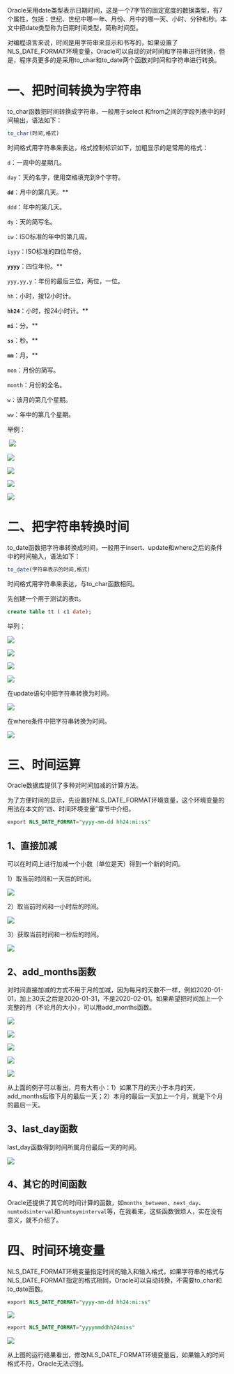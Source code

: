 Oracle采用date类型表示日期时间，这是一个7字节的固定宽度的数据类型，有7个属性，包括：世纪、世纪中哪一年、月份、月中的哪一天、小时、分钟和秒。本文中把date类型称为日期时间类型，简称时间型。

对编程语言来说，时间是用字符串来显示和书写的，如果设置了NLS_DATE_FORMAT环境变量，Oracle可以自动的对时间和字符串进行转换，但是，程序员更多的是采用to_char和to_date两个函数对时间和字符串进行转换。

# 一、把时间转换为字符串

to_char函数把时间转换成字符串，一般用于select 和from之间的字段列表中的时间输出，语法如下：

```sql
to_char(时间,格式)
```

时间格式用字符串来表达，格式控制标识如下，加粗显示的是常用的格式：

`d`：一周中的星期几。

`day`：天的名字，使用空格填充到9个字符。

**`dd`**：月中的第几天。**

`ddd`：年中的第几天。

`dy`：天的简写名。

`iw`：ISO标准的年中的第几周。

`iyyy`：ISO标准的四位年份。

**`yyyy`**：四位年份。**

`yyy,yy,y`：年份的最后三位，两位，一位。

`hh`：小时，按12小时计。

**`hh24`**：小时，按24小时计。**

**`mi`**：分。**

**`ss`**：秒。**

**`mm`**：月。**

`mon`：月份的简写。

`month`：月份的全名。

`w`：该月的第几个星期。     

`ww`：年中的第几个星期。

举例：

​           ![](./img/72.png)                    

 ![](./img/73.png)

 ![](./img/74.png)

 ![](./img/75.png)

 ![](./img/76.png)

# 二、把字符串转换时间

to_date函数把字符串转换成时间，一般用于insert、update和where之后的条件中的时间输入，语法如下：

```sql
to_date(字符串表示的时间,格式)
```

时间格式用字符串来表达，与to_char函数相同。

先创建一个用于测试的表tt。

```sql
create table tt ( c1 date);
```

举列：

 ![](./img/77.png)

 ![](./img/78.png)

 ![](./img/79.png)

 ![](./img/80.png)

在update语句中把字符串转换为时间。

 ![](./img/81.png)

在where条件中把字符串转换为时间。

 ![](./img/82.png)

# 三、时间运算

Oracle数据库提供了多种对时间加减的计算方法。

为了方便时间的显示，先设置好NLS_DATE_FORMAT环境变量，这个环境变量的用法在本文的“四、时间环境变量”章节中介绍。

```sql
export NLS_DATE_FORMAT="yyyy-mm-dd hh24:mi:ss"
```

## 1、直接加减

可以在时间上进行加减一个小数（单位是天）得到一个新的时间。

1）取当前时间和一天后的时间。

 ![](./img/83.png)

2）取当前时间和一小时后的时间。

 ![](./img/84.png)

3）获取当前时间和一秒后的时间。

 ![](./img/85.png)

## 2、add_months函数

对时间直接加减的方式不用于月的加减，因为每月的天数不一样，例如2020-01-01，加上30天之后是2020-01-31，不是2020-02-01。如果希望把时间加上一个完整的月（不论月的大小），可以用add_months函数。

 ![](./img/86.png)

 ![](./img/87.png)

 ![](./img/88.png)

 ![](./img/89.png)

 ![](./img/90.png)

从上面的例子可以看出，月有大有小：1）如果下月的天小于本月的天，add_months后取下月的最后一天；2）本月的最后一天加上一个月，就是下个月的最后一天。

## 3、last_day函数

last_day函数得到时间所属月份最后一天的时间。

 ![](./img/91.png)

## 4、其它的时间函数

Oracle还提供了其它的时间计算的函数，如`months_between`、`next_day`、`numtodsinterval`和`numtoyminterval`等，在我看来，这些函数很烦人，实在没有意义，就不介绍了。

# 四、时间环境变量

NLS_DATE_FORMAT环境变量指定时间的输入和输入格式，如果字符串的格式与NLS_DATE_FORMAT指定的格式相同，Oracle可以自动转换，不需要to_char和to_date函数。

```sql
export NLS_DATE_FORMAT="yyyy-mm-dd hh24:mi:ss"
```

 ![](./img/92.png)

```sql
export NLS_DATE_FORMAT="yyyymmddhh24miss"
```

 ![](./img/93.png)

从上图的运行结果看出，修改NLS_DATE_FORMAT环境变量后，如果输入的时间格式不符，Oracle无法识别。

